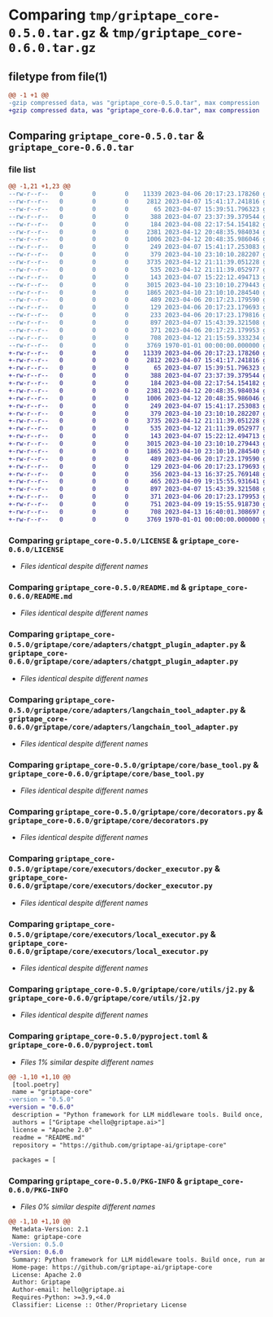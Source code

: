 # Comparing `tmp/griptape_core-0.5.0.tar.gz` & `tmp/griptape_core-0.6.0.tar.gz`

## filetype from file(1)

```diff
@@ -1 +1 @@
-gzip compressed data, was "griptape_core-0.5.0.tar", max compression
+gzip compressed data, was "griptape_core-0.6.0.tar", max compression
```

## Comparing `griptape_core-0.5.0.tar` & `griptape_core-0.6.0.tar`

### file list

```diff
@@ -1,21 +1,23 @@
--rw-r--r--   0        0        0    11339 2023-04-06 20:17:23.178260 griptape_core-0.5.0/LICENSE
--rw-r--r--   0        0        0     2812 2023-04-07 15:41:17.241816 griptape_core-0.5.0/README.md
--rw-r--r--   0        0        0       65 2023-04-07 15:39:51.796323 griptape_core-0.5.0/griptape/__init__.py
--rw-r--r--   0        0        0      388 2023-04-07 23:37:39.379544 griptape_core-0.5.0/griptape/core/__init__.py
--rw-r--r--   0        0        0      184 2023-04-08 22:17:54.154182 griptape_core-0.5.0/griptape/core/adapters/__init__.py
--rw-r--r--   0        0        0     2381 2023-04-12 20:48:35.984034 griptape_core-0.5.0/griptape/core/adapters/chatgpt_plugin_adapter.py
--rw-r--r--   0        0        0     1006 2023-04-12 20:48:35.986046 griptape_core-0.5.0/griptape/core/adapters/langchain_tool_adapter.py
--rw-r--r--   0        0        0      249 2023-04-07 15:41:17.253083 griptape_core-0.5.0/griptape/core/base_adapter.py
--rw-r--r--   0        0        0      379 2023-04-10 23:10:10.282207 griptape_core-0.5.0/griptape/core/base_executor.py
--rw-r--r--   0        0        0     3735 2023-04-12 21:11:39.051228 griptape_core-0.5.0/griptape/core/base_tool.py
--rw-r--r--   0        0        0      535 2023-04-12 21:11:39.052977 griptape_core-0.5.0/griptape/core/decorators.py
--rw-r--r--   0        0        0      143 2023-04-07 15:22:12.494713 griptape_core-0.5.0/griptape/core/executors/__init__.py
--rw-r--r--   0        0        0     3015 2023-04-10 23:10:10.279443 griptape_core-0.5.0/griptape/core/executors/docker_executor.py
--rw-r--r--   0        0        0     1865 2023-04-10 23:10:10.284540 griptape_core-0.5.0/griptape/core/executors/local_executor.py
--rw-r--r--   0        0        0      489 2023-04-06 20:17:23.179590 griptape_core-0.5.0/griptape/core/resources/chatgpt_plugin_adapter/ai-plugin.json.j2
--rw-r--r--   0        0        0      129 2023-04-06 20:17:23.179693 griptape_core-0.5.0/griptape/core/resources/docker_executor/Dockerfile
--rw-r--r--   0        0        0      233 2023-04-06 20:17:23.179816 griptape_core-0.5.0/griptape/core/utils/__init__.py
--rw-r--r--   0        0        0      897 2023-04-07 15:43:39.321508 griptape_core-0.5.0/griptape/core/utils/j2.py
--rw-r--r--   0        0        0      371 2023-04-06 20:17:23.179953 griptape_core-0.5.0/griptape/core/utils/manifest_validator.py
--rw-r--r--   0        0        0      708 2023-04-12 21:15:59.333234 griptape_core-0.5.0/pyproject.toml
--rw-r--r--   0        0        0     3769 1970-01-01 00:00:00.000000 griptape_core-0.5.0/PKG-INFO
+-rw-r--r--   0        0        0    11339 2023-04-06 20:17:23.178260 griptape_core-0.6.0/LICENSE
+-rw-r--r--   0        0        0     2812 2023-04-07 15:41:17.241816 griptape_core-0.6.0/README.md
+-rw-r--r--   0        0        0       65 2023-04-07 15:39:51.796323 griptape_core-0.6.0/griptape/__init__.py
+-rw-r--r--   0        0        0      388 2023-04-07 23:37:39.379544 griptape_core-0.6.0/griptape/core/__init__.py
+-rw-r--r--   0        0        0      184 2023-04-08 22:17:54.154182 griptape_core-0.6.0/griptape/core/adapters/__init__.py
+-rw-r--r--   0        0        0     2381 2023-04-12 20:48:35.984034 griptape_core-0.6.0/griptape/core/adapters/chatgpt_plugin_adapter.py
+-rw-r--r--   0        0        0     1006 2023-04-12 20:48:35.986046 griptape_core-0.6.0/griptape/core/adapters/langchain_tool_adapter.py
+-rw-r--r--   0        0        0      249 2023-04-07 15:41:17.253083 griptape_core-0.6.0/griptape/core/base_adapter.py
+-rw-r--r--   0        0        0      379 2023-04-10 23:10:10.282207 griptape_core-0.6.0/griptape/core/base_executor.py
+-rw-r--r--   0        0        0     3735 2023-04-12 21:11:39.051228 griptape_core-0.6.0/griptape/core/base_tool.py
+-rw-r--r--   0        0        0      535 2023-04-12 21:11:39.052977 griptape_core-0.6.0/griptape/core/decorators.py
+-rw-r--r--   0        0        0      143 2023-04-07 15:22:12.494713 griptape_core-0.6.0/griptape/core/executors/__init__.py
+-rw-r--r--   0        0        0     3015 2023-04-10 23:10:10.279443 griptape_core-0.6.0/griptape/core/executors/docker_executor.py
+-rw-r--r--   0        0        0     1865 2023-04-10 23:10:10.284540 griptape_core-0.6.0/griptape/core/executors/local_executor.py
+-rw-r--r--   0        0        0      489 2023-04-06 20:17:23.179590 griptape_core-0.6.0/griptape/core/resources/chatgpt_plugin_adapter/ai-plugin.json.j2
+-rw-r--r--   0        0        0      129 2023-04-06 20:17:23.179693 griptape_core-0.6.0/griptape/core/resources/docker_executor/Dockerfile
+-rw-r--r--   0        0        0      356 2023-04-13 16:37:25.769148 griptape_core-0.6.0/griptape/core/utils/__init__.py
+-rw-r--r--   0        0        0      465 2023-04-09 19:15:55.931641 griptape_core-0.6.0/griptape/core/utils/command_runner.py
+-rw-r--r--   0        0        0      897 2023-04-07 15:43:39.321508 griptape_core-0.6.0/griptape/core/utils/j2.py
+-rw-r--r--   0        0        0      371 2023-04-06 20:17:23.179953 griptape_core-0.6.0/griptape/core/utils/manifest_validator.py
+-rw-r--r--   0        0        0      751 2023-04-09 19:15:55.918730 griptape_core-0.6.0/griptape/core/utils/python_runner.py
+-rw-r--r--   0        0        0      708 2023-04-13 16:40:01.308697 griptape_core-0.6.0/pyproject.toml
+-rw-r--r--   0        0        0     3769 1970-01-01 00:00:00.000000 griptape_core-0.6.0/PKG-INFO
```

### Comparing `griptape_core-0.5.0/LICENSE` & `griptape_core-0.6.0/LICENSE`

 * *Files identical despite different names*

### Comparing `griptape_core-0.5.0/README.md` & `griptape_core-0.6.0/README.md`

 * *Files identical despite different names*

### Comparing `griptape_core-0.5.0/griptape/core/adapters/chatgpt_plugin_adapter.py` & `griptape_core-0.6.0/griptape/core/adapters/chatgpt_plugin_adapter.py`

 * *Files identical despite different names*

### Comparing `griptape_core-0.5.0/griptape/core/adapters/langchain_tool_adapter.py` & `griptape_core-0.6.0/griptape/core/adapters/langchain_tool_adapter.py`

 * *Files identical despite different names*

### Comparing `griptape_core-0.5.0/griptape/core/base_tool.py` & `griptape_core-0.6.0/griptape/core/base_tool.py`

 * *Files identical despite different names*

### Comparing `griptape_core-0.5.0/griptape/core/decorators.py` & `griptape_core-0.6.0/griptape/core/decorators.py`

 * *Files identical despite different names*

### Comparing `griptape_core-0.5.0/griptape/core/executors/docker_executor.py` & `griptape_core-0.6.0/griptape/core/executors/docker_executor.py`

 * *Files identical despite different names*

### Comparing `griptape_core-0.5.0/griptape/core/executors/local_executor.py` & `griptape_core-0.6.0/griptape/core/executors/local_executor.py`

 * *Files identical despite different names*

### Comparing `griptape_core-0.5.0/griptape/core/utils/j2.py` & `griptape_core-0.6.0/griptape/core/utils/j2.py`

 * *Files identical despite different names*

### Comparing `griptape_core-0.5.0/pyproject.toml` & `griptape_core-0.6.0/pyproject.toml`

 * *Files 1% similar despite different names*

```diff
@@ -1,10 +1,10 @@
 [tool.poetry]
 name = "griptape-core"
-version = "0.5.0"
+version = "0.6.0"
 description = "Python framework for LLM middleware tools. Build once, run anywhere."
 authors = ["Griptape <hello@griptape.ai>"]
 license = "Apache 2.0"
 readme = "README.md"
 repository = "https://github.com/griptape-ai/griptape-core"
 
 packages = [
```

### Comparing `griptape_core-0.5.0/PKG-INFO` & `griptape_core-0.6.0/PKG-INFO`

 * *Files 0% similar despite different names*

```diff
@@ -1,10 +1,10 @@
 Metadata-Version: 2.1
 Name: griptape-core
-Version: 0.5.0
+Version: 0.6.0
 Summary: Python framework for LLM middleware tools. Build once, run anywhere.
 Home-page: https://github.com/griptape-ai/griptape-core
 License: Apache 2.0
 Author: Griptape
 Author-email: hello@griptape.ai
 Requires-Python: >=3.9,<4.0
 Classifier: License :: Other/Proprietary License
```

